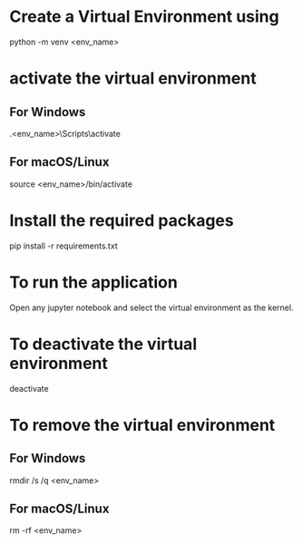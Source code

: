 # Create a Virtual Environment using
python -m venv <env_name>
# activate the virtual environment
## For Windows
.\<env_name>\Scripts\activate
## For macOS/Linux
source <env_name>/bin/activate
# Install the required packages
pip install -r requirements.txt
# To run the application
Open any jupyter notebook and select the virtual environment as the kernel.
# To deactivate the virtual environment
deactivate
# To remove the virtual environment
## For Windows
rmdir /s /q <env_name>
## For macOS/Linux
rm -rf <env_name>